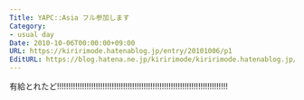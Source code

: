 ```yaml
---
Title: YAPC::Asia フル参加します
Category:
- usual day
Date: 2010-10-06T00:00:00+09:00
URL: https://kiririmode.hatenablog.jp/entry/20101006/p1
EditURL: https://blog.hatena.ne.jp/kiririmode/kiririmode.hatenablog.jp/atom/entry/8454420450078211531
---
```



有給とれたど!!!!!!!!!!!!!!!!!!!!!!!!!!!!!!!!!!!!!!!!!!!!!!!!!!!!!!!!!!!!!!!!!!!!!!!!!!!
